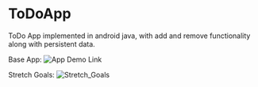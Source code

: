 # ToDoApp
ToDo App implemented in android java, with add and remove functionality along with persistent data.

Base App:
![App Demo Link](screenshots/ToDoAppBrandoMora.gif)

Stretch Goals:
![Stretch_Goals](screenshots/StretchGoalsBrandoMora.gif)